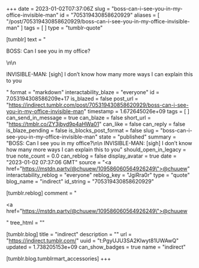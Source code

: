 +++
date = 2023-01-02T07:37:06Z
slug = "boss-can-i-see-you-in-my-office-invisible-man"
id = "705319430858620929"
aliases = [ "/post/705319430858620929/boss-can-i-see-you-in-my-office-invisible-man" ]
tags = [ ]
type = "tumblr-quote"

[tumblr]
text = "<p>BOSS: Can I see you in my office?</p>\n\n<p>INVISIBLE-MAN: [sigh] I don&rsquo;t know how many more ways I can explain this to you</p>"
format = "markdown"
interactability_blaze = "everyone"
id = 7.053194308586209e+17
is_blazed = false
post_url = "https://indirect.tumblr.com/post/705319430858620929/boss-can-i-see-you-in-my-office-invisible-man"
timestamp = 1.672645026e+09
tags = [ ]
can_send_in_message = true
can_blaze = false
short_url = "https://tmblr.co/ZY3jbyd9p4aHWa01"
can_like = false
can_reply = false
is_blaze_pending = false
is_blocks_post_format = false
slug = "boss-can-i-see-you-in-my-office-invisible-man"
state = "published"
summary = "BOSS: Can I see you in my office?\n\n INVISIBLE-MAN: [sigh] I don’t know how many more ways I can explain this to you"
should_open_in_legacy = true
note_count = 0.0
can_reblog = false
display_avatar = true
date = "2023-01-02 07:37:06 GMT"
source = "<a href=\"https://mstdn.party/@chuuew/109586060564926249\">@chuuew</a>"
interactability_reblog = "everyone"
reblog_key = "JgiRra0r"
type = "quote"
blog_name = "indirect"
id_string = "705319430858620929"

[tumblr.reblog]
comment = "<p><a href=\"https://mstdn.party/@chuuew/109586060564926249\">@chuuew</a></p>"
tree_html = ""

[tumblr.blog]
title = "indirect"
description = ""
url = "https://indirect.tumblr.com/"
uuid = "t:PgyUJU3SA2Klwyt81UWAwQ"
updated = 1.738205153e+09
can_show_badges = true
name = "indirect"

[tumblr.blog.tumblrmart_accessories]
+++
